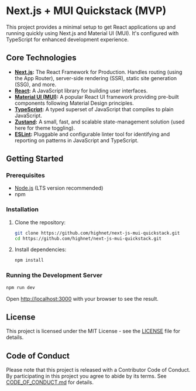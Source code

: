 # Next.js + MUI Quickstack (MVP)

This project provides a minimal setup to get React applications up and running quickly using Next.js and Material UI (MUI). It's configured with TypeScript for enhanced development experience.

## Core Technologies

*   **[Next.js](https://nextjs.org/):** The React Framework for Production. Handles routing (using the App Router), server-side rendering (SSR), static site generation (SSG), and more.
*   **[React](https://reactjs.org/):** A JavaScript library for building user interfaces.
*   **[Material UI (MUI)](https://mui.com/):** A popular React UI framework providing pre-built components following Material Design principles.
*   **[TypeScript](https://www.typescriptlang.org/):** A typed superset of JavaScript that compiles to plain JavaScript.
*   **[Zustand](https://zustand-demo.pmnd.rs/):** A small, fast, and scalable state-management solution (used here for theme toggling).
*   **[ESLint](https://eslint.org/):** Pluggable and configurable linter tool for identifying and reporting on patterns in JavaScript and TypeScript.

## Getting Started

### Prerequisites

*   [Node.js](https://nodejs.org/) (LTS version recommended)
*   npm

### Installation

1.  Clone the repository:
    ```bash
    git clone https://github.com/highnet/next-js-mui-quickstack.git
    cd https://github.com/highnet/next-js-mui-quickstack.git
    ```
2.  Install dependencies:
    ```bash
    npm install
    ```

### Running the Development Server

```bash
npm run dev
```

Open [http://localhost:3000](http://localhost:3000) with your browser to see the result.

## License

This project is licensed under the MIT License - see the [LICENSE](LICENSE) file for details.

## Code of Conduct

Please note that this project is released with a Contributor Code of Conduct. By participating in this project you agree to abide by its terms. See [CODE_OF_CONDUCT.md](CODE_OF_CONDUCT.md) for details.
